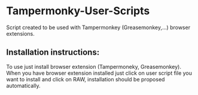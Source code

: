 # Tampermonky-User-Scripts
Script created to be used with Tampermonkey (Greasemonkey,...) browser extensions.

## Installation instructions:
To use just install browser extension (Tampermoneky, Greasemonkey).
When you have browser extension installed just click on user script file you want to install and click on RAW, installation should be proposed automatically.
